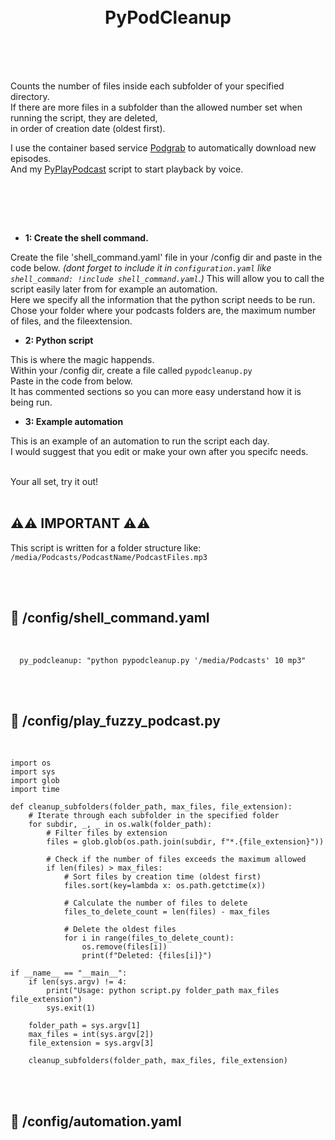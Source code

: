 
<h1 align="center">
<br>
PyPodCleanup
</h1><br>
<br><br>

Counts the number of files inside each subfolder of your specified directory.  
If there are more files in a subfolder than the allowed number set when running the script, they are deleted,  
in order of creation date (oldest first).      
  
I use the container based service [Podgrab](https://github.com/akhilrex/podgrab) to automatically download new episodes.  
And my [PyPlayPodcast](https://github.com/pungkula1337anka/Voice-Stuff/blob/main/PyPlayPodcast.md) script to start playback by voice.    
   

<br>



<br><br>

- **1: Create the shell command.** <br>

Create the file 'shell_command.yaml' file in your /config dir and paste in the code below. 
_(dont forget to include it in `configuration.yaml` like `shell_command: !include shell_command.yaml`.)_ 
This will allow you to call the script easily later from for example an automation. <br>
Here we specify all the information that the python script needs to be run. <br>
Chose your folder where your podcasts folders are, the maximum number of files, and the fileextension. <br>

- **2: Python script** <br>

This is where the magic happends. <br>
Within your /config dir, create a file called `pypodcleanup.py` <br>
Paste in the code from below. <br>
It has commented sections so you can more easy understand how it is being run.  


- **3: Example automation** <br>

This is an example of an automation to run the script each day.  
I would suggest that you edit or make your own after you specifc needs.  


<br>
Your all set, try it out!<br><br>


## **⚠️⚠️ __IMPORTANT__ ⚠️⚠️** <br>

This script is written for a folder structure like:
`/media/Podcasts/PodcastName/PodcastFiles.mp3`

    
<br><br>


## 🦆 /config/shell_command.yaml <br>


<br>


```
  py_podcleanup: "python pypodcleanup.py '/media/Podcasts' 10 mp3"
```

<br><br>




## 🦆 /config/play_fuzzy_podcast.py <br>


<br>

```
import os
import sys
import glob
import time

def cleanup_subfolders(folder_path, max_files, file_extension):
    # Iterate through each subfolder in the specified folder
    for subdir, _, _ in os.walk(folder_path):
        # Filter files by extension
        files = glob.glob(os.path.join(subdir, f"*.{file_extension}"))
        
        # Check if the number of files exceeds the maximum allowed
        if len(files) > max_files:
            # Sort files by creation time (oldest first)
            files.sort(key=lambda x: os.path.getctime(x))
            
            # Calculate the number of files to delete
            files_to_delete_count = len(files) - max_files
            
            # Delete the oldest files
            for i in range(files_to_delete_count):
                os.remove(files[i])
                print(f"Deleted: {files[i]}")

if __name__ == "__main__":
    if len(sys.argv) != 4:
        print("Usage: python script.py folder_path max_files file_extension")
        sys.exit(1)
    
    folder_path = sys.argv[1]
    max_files = int(sys.argv[2])
    file_extension = sys.argv[3]
    
    cleanup_subfolders(folder_path, max_files, file_extension)

```


<br><br>


## 🦆 /config/automation.yaml <br>


<br>

```

```

<br><br>
